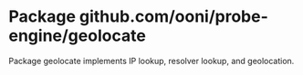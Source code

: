 # Package github.com/ooni/probe-engine/geolocate

Package geolocate implements IP lookup, resolver lookup, and geolocation.
